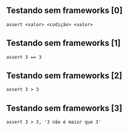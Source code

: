 ## Testando sem frameworks [0]

```
assert <valor> <codição> <valor>
```

## Testando sem frameworks [1]

```
assert 3 == 3
```

## Testando sem frameworks [2]

```
assert 3 > 3
```

## Testando sem frameworks [3]

```
assert 3 > 3, '3 não é maior que 3'
```
